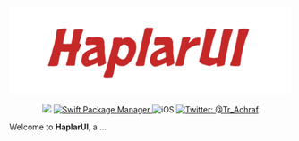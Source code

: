 <p align="center">
    <img src="Sources/HaplarUI-logo.png" width="600" max-width="80%" alt="HaplarUI" />
</p>

<p align="center">
    <img src="https://img.shields.io/badge/Swift-5.4-orange.svg" />
    <a href="https://swift.org/package-manager">
        <img src="https://img.shields.io/badge/swiftpm-compatible-brightgreen.svg?style=flat" alt="Swift Package Manager" />
    </a>
     <img src="https://img.shields.io/badge/platforms-iOS-brightgreen" alt="iOS" />
    <a href="https://twitter.com/Tr_Achraf">
        <img src="https://img.shields.io/badge/twitter-Tr__Achraf-blue" alt="Twitter: @Tr_Achraf" />
    </a>
</p>


Welcome to **HaplarUI**, a ...
